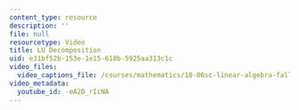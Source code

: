 ```yaml
---
content_type: resource
description: ''
file: null
resourcetype: Video
title: LU Decomposition
uid: e31bf52b-153e-1e15-618b-5925aa313c1c
video_files:
  video_captions_file: /courses/mathematics/18-06sc-linear-algebra-fall-2011/resource-index/lu-decomposition/-eA2D_rIcNA.vtt
video_metadata:
  youtube_id: -eA2D_rIcNA
---
```

